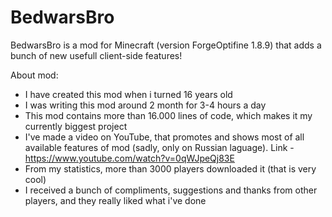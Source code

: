 # BedwarsBro
BedwarsBro is a mod for Minecraft (version ForgeOptifine 1.8.9) that adds a bunch of new usefull client-side features!

About mod:
- I have created this mod when i turned 16 years old
- I was writing this mod around 2 month for 3-4 hours a day
- This mod contains more than 16.000 lines of code, which makes it my currently biggest project
- I've made a video on YouTube, that promotes and shows most of all available features of mod (sadly, only on Russian laguage). Link - https://www.youtube.com/watch?v=0qWJpeQj83E
- From my statistics, more than 3000 players downloaded it (that is very cool)
- I received a bunch of compliments, suggestions and thanks from other players, and they really liked what i've done
